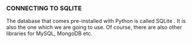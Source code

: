 ### CONNECTING TO SQLITE
The database that comes pre-installed with Python is called SQLite . It is also the one which we are going to use. Of course, there are also other libraries for MySQL, MongoDB etc.

